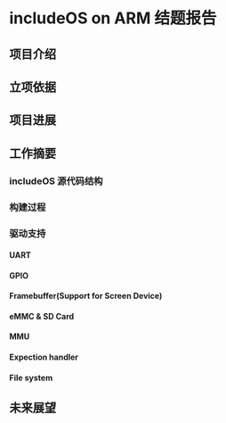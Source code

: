 # includeOS on ARM 结题报告

## 项目介绍



## 立项依据



## 项目进展


## 工作摘要

### includeOS 源代码结构



### 构建过程



### 驱动支持

#### UART


#### GPIO



#### Framebuffer(Support for Screen Device)



#### eMMC & SD Card



#### MMU



#### Expection handler



#### File system



## 未来展望

